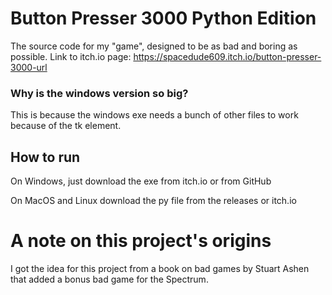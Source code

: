 # Button Presser 3000 Python Edition
 The source code for my "game", designed to be as bad and boring as possible.
Link to itch.io page: https://spacedude609.itch.io/button-presser-3000-url
### Why is the windows version so big?

This is because the windows exe needs a bunch of other files to work because of the tk element.

## How to run

On Windows, just download the exe from itch.io or from GitHub

On MacOS and Linux download the py file from the releases or itch.io

# A note on this project's origins

I got the idea for this project from a book on bad games by Stuart Ashen that added a bonus bad game for the Spectrum.
